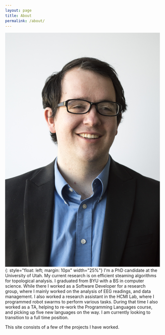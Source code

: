 ```yaml
---
layout: page
title: About
permalink: /about/
---
```


<!-- <img style="float: left;"  scr="/images/about/darin-old.JPG"/> -->

![Picture](/images/about/darin-old.JPG){: style="float: left; margin: 10px" width="25%"}
I'm a PhD candidate at the University of Utah. My current research is on efficient steaming algorithms for topological analysis. I graduated from BYU with a BS in computer science. While there I worked as a Software Developer for a research group, where I mainly worked on the analysis of EEG readings, and data management. I also worked a research assistant in the HCMI Lab, where I programmed robot swarms to perform various tasks. During that time I also worked as a TA, helping to re-work the Programming Languages course, and picking up five new languages on the way. I am currently looking to transition to a full time position.

This site consists of a few of the projects I have worked.
